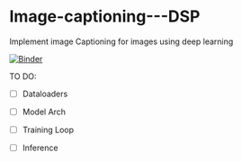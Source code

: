 # Image-captioning---DSP
Implement image Captioning for images using deep learning

[![Binder](https://mybinder.org/badge_logo.svg)](https://mybinder.org/v2/gh/Image-captioning---DSP.git/master)

TO DO:
- [ ] Dataloaders
- [ ] Model Arch
- [ ] Training Loop
- [ ] Inference

